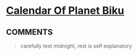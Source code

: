 # [Calendar Of Planet Biku](https://toph.co/p/calendar-of-planet-biku)

## __COMMENTS__

> carefully test midnight, rest is self explanatory

